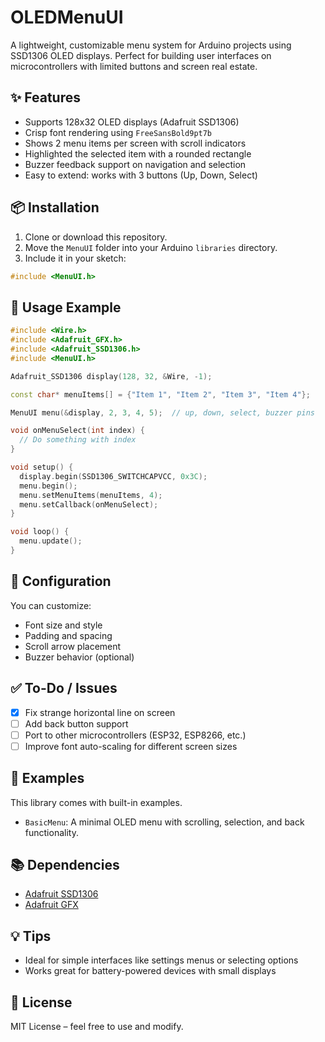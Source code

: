 # OLEDMenuUI

A lightweight, customizable menu system for Arduino projects using SSD1306 OLED displays. Perfect for building user interfaces on microcontrollers with limited buttons and screen real estate.

## ✨ Features

* Supports 128x32 OLED displays (Adafruit SSD1306)
* Crisp font rendering using `FreeSansBold9pt7b`
* Shows 2 menu items per screen with scroll indicators
* Highlighted the selected item with a rounded rectangle
* Buzzer feedback support on navigation and selection
* Easy to extend: works with 3 buttons (Up, Down, Select)

## 📦 Installation

1. Clone or download this repository.
2. Move the `MenuUI` folder into your Arduino `libraries` directory.
3. Include it in your sketch:

```cpp
#include <MenuUI.h>
```

## 🧰 Usage Example

```cpp
#include <Wire.h>
#include <Adafruit_GFX.h>
#include <Adafruit_SSD1306.h>
#include <MenuUI.h>

Adafruit_SSD1306 display(128, 32, &Wire, -1);

const char* menuItems[] = {"Item 1", "Item 2", "Item 3", "Item 4"};

MenuUI menu(&display, 2, 3, 4, 5);  // up, down, select, buzzer pins

void onMenuSelect(int index) {
  // Do something with index
}

void setup() {
  display.begin(SSD1306_SWITCHCAPVCC, 0x3C);
  menu.begin();
  menu.setMenuItems(menuItems, 4);
  menu.setCallback(onMenuSelect);
}

void loop() {
  menu.update();
}
```

## 🔧 Configuration

You can customize:

* Font size and style
* Padding and spacing
* Scroll arrow placement
* Buzzer behavior (optional)

## ✅ To-Do / Issues

* [x] Fix strange horizontal line on screen
* [ ] Add back button support
* [ ] Port to other microcontrollers (ESP32, ESP8266, etc.)
* [ ] Improve font auto-scaling for different screen sizes

## 📁 Examples

This library comes with built-in examples.

- `BasicMenu`: A minimal OLED menu with scrolling, selection, and back functionality.


## 📚 Dependencies

* [Adafruit SSD1306](https://github.com/adafruit/Adafruit_SSD1306)
* [Adafruit GFX](https://github.com/adafruit/Adafruit-GFX-Library)

## 💡 Tips

* Ideal for simple interfaces like settings menus or selecting options
* Works great for battery-powered devices with small displays

## 📜 License

MIT License – feel free to use and modify.
